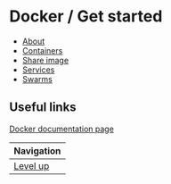 # Docker / Get started #

* [About](about/README.md)
* [Containers](containers/README.md)
* [Share image](share-image/README.md)
* [Services](services/README.md)
* [Swarms](swarms/README.md)

## Useful links ##

[Docker documentation page](https://docs.docker.com/get-started/)

| Navigation               |
| ------------------------ |
| [Level up](../README.md) |

